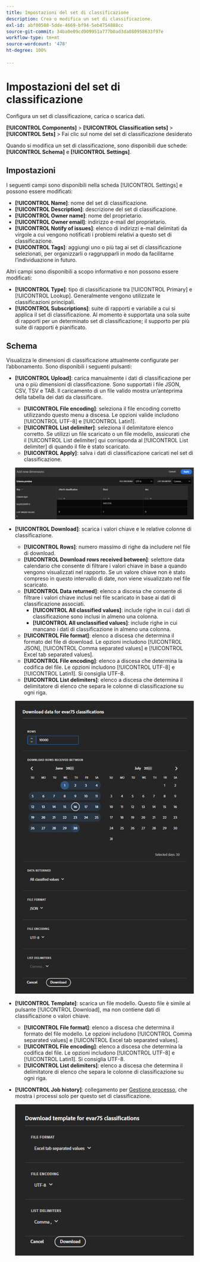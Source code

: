```yaml
---
title: Impostazioni del set di classificazione
description: Crea o modifica un set di classificazione.
exl-id: abf00508-5dde-4669-bf94-5eb4754888cc
source-git-commit: 34ba0e09cd909951a777b0ad3da080958633f97e
workflow-type: tm+mt
source-wordcount: '478'
ht-degree: 100%

---
```


# Impostazioni del set di classificazione

Configura un set di classificazione, carica o scarica dati.

**[!UICONTROL Components]** > **[!UICONTROL Classification sets]** > **[!UICONTROL Sets]** > Fai clic sul nome del set di classificazione desiderato

Quando si modifica un set di classificazione, sono disponibili due schede: **[!UICONTROL Schema]** e **[!UICONTROL Settings]**.

## Impostazioni

I seguenti campi sono disponibili nella scheda [!UICONTROL Settings] e possono essere modificati:

* **[!UICONTROL Name]**: nome del set di classificazione.
* **[!UICONTROL Description]**: descrizione del set di classificazione.
* **[!UICONTROL Owner name]**: nome del proprietario.
* **[!UICONTROL Owner email]**: indirizzo e-mail del proprietario.
* **[!UICONTROL Notify of issues]**: elenco di indirizzi e-mail delimitati da virgole a cui vengono notificati i problemi relativi a questo set di classificazione.
* **[!UICONTROL Tags]**: aggiungi uno o più tag ai set di classificazione selezionati, per organizzarli o raggrupparli in modo da facilitarne l’individuazione in futuro.

Altri campi sono disponibili a scopo informativo e non possono essere modificati:

* **[!UICONTROL Type]**: tipo di classificazione tra [!UICONTROL Primary] e [!UICONTROL Lookup]. Generalmente vengono utilizzate le classificazioni principali.
* **[!UICONTROL Subscriptions]**: suite di rapporti e variabile a cui si applica il set di classificazione. Al momento è supportata una sola suite di rapporti per un determinato set di classificazione; il supporto per più suite di rapporti è pianificato.

## Schema

Visualizza le dimensioni di classificazione attualmente configurate per l’abbonamento. Sono disponibili i seguenti pulsanti:

* **[!UICONTROL Upload]**: carica manualmente i dati di classificazione per una o più dimensioni di classificazione. Sono supportati i file JSON, CSV, TSV e TAB. Il caricamento di un file valido mostra un’anteprima della tabella dei dati da classificare.
   * **[!UICONTROL File encoding]**: seleziona il file encoding corretto utilizzando questo menu a discesa. Le opzioni valide includono [!UICONTROL UTF-8] e [!UICONTROL Latin1].
   * **[!UICONTROL List delimiter]**: seleziona il delimitatore elenco corretto. Se utilizzi un file scaricato o un file modello, assicurati che il [!UICONTROL List delimiter] qui corrisponda al [!UICONTROL List delimiter] di quando il file è stato scaricato.
   * **[!UICONTROL Apply]**: salva i dati di classificazione caricati nel set di classificazione.

   ![Caricamento del set di classificazione](../assets/classification-set-upload.png)

* **[!UICONTROL Download]**: scarica i valori chiave e le relative colonne di classificazione.
   * **[!UICONTROL Rows]**: numero massimo di righe da includere nel file di download.
   * **[!UICONTROL Download rows received between]**: selettore data calendario che consente di filtrare i valori chiave in base a quando vengono visualizzati nel rapporto. Se un valore chiave non è stato compreso in questo intervallo di date, non viene visualizzato nel file scaricato.
   * **[!UICONTROL Data returned]**: elenco a discesa che consente di filtrare i valori chiave inclusi nel file scaricato in base ai dati di classificazione associati.
      * **[!UICONTROL All classified values]**: include righe in cui i dati di classificazione sono inclusi in almeno una colonna.
      * **[!UICONTROL All unclassified values]**: include righe in cui mancano i dati di classificazione in almeno una colonna.
   * **[!UICONTROL File format]**: elenco a discesa che determina il formato del file di download. Le opzioni includono [!UICONTROL JSON], [!UICONTROL Comma separated values] e [!UICONTROL Excel tab separated values].
   * **[!UICONTROL File encoding]**: elenco a discesa che determina la codifica del file. Le opzioni includono [!UICONTROL UTF-8] e [!UICONTROL Latin1]. Si consiglia UTF-8.
   * **[!UICONTROL List delimiters]**: elenco a discesa che determina il delimitatore di elenco che separa le colonne di classificazione su ogni riga.

   ![Download del set di classificazione](../assets/classification-set-download.png)

* **[!UICONTROL Template]**: scarica un file modello. Questo file è simile al pulsante [!UICONTROL Download], ma non contiene dati di classificazione o valori chiave.
   * **[!UICONTROL File format]**: elenco a discesa che determina il formato del file modello. Le opzioni includono [!UICONTROL Comma separated values] e [!UICONTROL Excel tab separated values].
   * **[!UICONTROL File encoding]**: elenco a discesa che determina la codifica del file. Le opzioni includono [!UICONTROL UTF-8] e [!UICONTROL Latin1]. Si consiglia UTF-8.
   * **[!UICONTROL List delimiters]**: elenco a discesa che determina il delimitatore di elenco che separa le colonne di classificazione su ogni riga.
* **[!UICONTROL Job history]**: collegamento per [Gestione processo](job-manager.md), che mostra i processi solo per questo set di classificazione.

   ![Modello del set di classificazione](../assets/classification-set-template.png)
